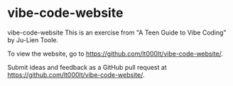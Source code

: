 # vibe-code-website
vibe-code-website
This is an exercise from "A Teen Guide to Vibe Coding" by Ju-Lien Toole. 

To view the website, go to https://github.com/lt000lt/vibe-code-website/.

Submit ideas and feedback as a GitHub pull request at https://github.com/lt000lt/vibe-code-website/.
